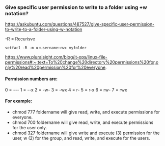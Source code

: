
### Give specific user permission to write to a folder using +w notation?

https://askubuntu.com/questions/487527/give-specific-user-permission-to-write-to-a-folder-using-w-notation

-R = Recurisve 
```
setfacl -R -m u:username:rwx myfolder
```


https://www.pluralsight.com/blog/it-ops/linux-file-permissions#:~:text=To%20change%20directory%20permissions%20for,only%20read%20permission%20for%20everyone.

#### Permission numbers are:
0 = ---
1 = --x
2 = -w-
3 = -wx
4 = r-
5 = r-x
6 = rw-
7 = rwx
 

#### For example:
- chmod 777 foldername will give read, write, and execute permissions for everyone.
- chmod 700 foldername will give read, write, and execute permissions for the user only.
- chmod 327 foldername will give write and execute (3) permission for the user, w (2) for the group, and read, write, and execute for the users.


